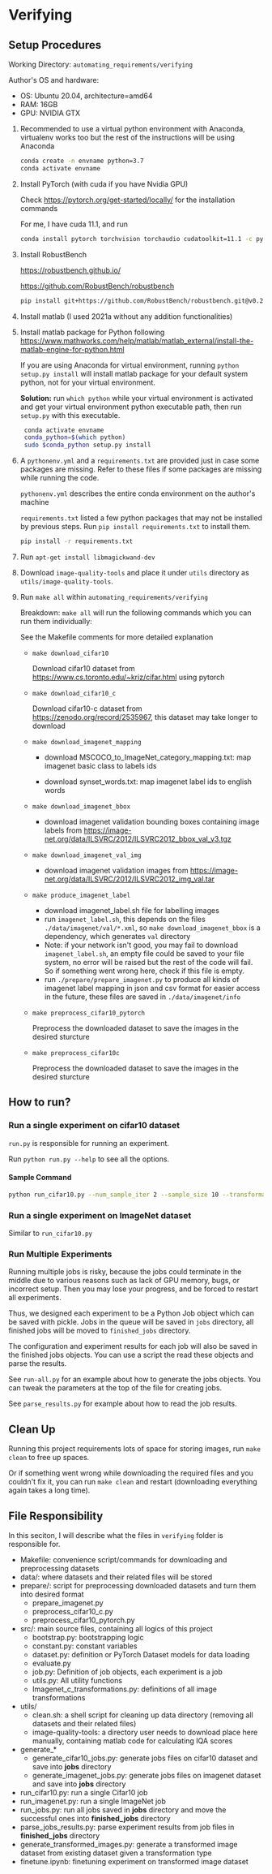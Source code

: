 # Verifying

## Setup Procedures

Working Directory: `automating_requirements/verifying`

Author's OS and hardware:

- OS: Ubuntu 20.04, architecture=amd64
- RAM: 16GB
- GPU: NVIDIA GTX

1. Recommended to use a virtual python environment with Anaconda, virtualenv works too but the rest of the instructions will be using Anaconda

   ```bash
   conda create -n envname python=3.7
   conda activate envname
   ```

2. Install PyTorch (with cuda if you have Nvidia GPU)

   Check https://pytorch.org/get-started/locally/ for the installation commands

   For me, I have cuda 11.1, and run

   ```bash
   conda install pytorch torchvision torchaudio cudatoolkit=11.1 -c pytorch -c nvidia
   ```

3. Install RobustBench

   https://robustbench.github.io/

   https://github.com/RobustBench/robustbench

   ```bash
   pip install git+https://github.com/RobustBench/robustbench.git@v0.2.1
   ```

4. Install matlab (I used 2021a without any addition functionalities)
5. Install matlab package for Python following https://www.mathworks.com/help/matlab/matlab_external/install-the-matlab-engine-for-python.html

   If you are using Anaconda for virtual environment, running `python setup.py install` will install matlab package for your default system python, not for your virtual environment.

   **Solution:** run `which python` while your virtual environment is activated and get your virtual environment python executable path, then run `setup.py` with this executable.

   ```bash
    conda activate envname
    conda_python=$(which python)
    sudo $conda_python setup.py install
   ```

6. A `pythonenv.yml` and a `requirements.txt` are provided just in case some packages are missing. Refer to these files if some packages are missing while running the code.

   `pythonenv.yml` describes the entire conda environment on the author's machine

   `requirements.txt` listed a few python packages that may not be installed by previous steps. Run `pip install requirements.txt` to install them.

   ```bash
   pip install -r requirements.txt
   ```

7. Run `apt-get install libmagickwand-dev`
8. Download `image-quality-tools` and place it under `utils` directory as `utils/image-quality-tools`.
9. Run `make all` within `automating_requirements/verifying`

   Breakdown: `make all` will run the following commands which you can run them individually:

   See the Makefile comments for more detailed explanation

   - `make download_cifar10`

     Download cifar10 dataset from https://www.cs.toronto.edu/~kriz/cifar.html using pytorch

   - `make download_cifar10_c`

     Download cifar10-c dataset from https://zenodo.org/record/2535967, this dataset may take longer to download

   - `make download_imagenet_mapping`

     - download MSCOCO_to_ImageNet_category_mapping.txt: map imagenet basic class to labels ids

     - download synset_words.txt: map imagenet label ids to english words

   - `make download_imagenet_bbox`

     - download imagenet validation bounding boxes containing image labels from https://image-net.org/data/ILSVRC/2012/ILSVRC2012_bbox_val_v3.tgz

   - `make download_imagenet_val_img`

     - download imagenet validation images from https://image-net.org/data/ILSVRC/2012/ILSVRC2012_img_val.tar

   - `make produce_imagenet_label`

     - download imagenet_label.sh file for labelling images
     - run `imagenet_label.sh`, this depends on the files `./data/imagenet/val/*.xml`, so `make download_imagenet_bbox` is a dependency, which generates `val` directory
     - Note: if your network isn't good, you may fail to download `imagenet_label.sh`, an empty file could be saved to your file system, no error will be raised but the rest of the code will fail. So if something went wrong here, check if this file is empty.
     - run `./prepare/prepare_imagenet.py` to produce all kinds of imagenet label mapping in json and csv format for easier access in the future, these files are saved in `./data/imagenet/info`

   - `make preprocess_cifar10_pytorch`

     Preprocess the downloaded dataset to save the images in the desired sturcture

   - `make preprocess_cifar10c`

     Preprocess the downloaded dataset to save the images in the desired sturcture

## How to run?

### Run a single experiment on cifar10 dataset

`run.py` is responsible for running an experiment.

Run `python run.py --help` to see all the options.

#### Sample Command

```bash
python run_cifar10.py --num_sample_iter 2 --sample_size 10 --transformation gaussian_noise --rq_type abs --model_names Standard Hendrycks2020AugMix_ResNeXt --batch_size 5
```

### Run a single experiment on ImageNet dataset

Similar to `run_cifar10.py`

### Run Multiple Experiments

Running multiple jobs is risky, because the jobs could terminate in the middle due to various reasons such as lack of
GPU memory, bugs, or incorrect setup. Then you may lose your progress, and be forced to restart all experiments.

Thus, we designed each experiment to be a Python Job object which can be saved with pickle.
Jobs in the queue will be saved in `jobs` directory, all finished jobs will be moved to `finished_jobs` directory.

The configuration and experiment results for each job will also be saved in the finished jobs objects.
You can use a script the read these objects and parse the results.

See `run-all.py` for an example about how to generate the jobs objects.
You can tweak the parameters at the top of the file for creating jobs.

See `parse_results.py` for example about how to read the job results.

## Clean Up

Running this project requirements lots of space for storing images, run `make clean` to free up spaces.

Or if something went wrong while downloading the required files and you couldn't fix it, you can run `make clean` and restart (downloading everything again takes a long time).

## File Responsibility

In this seciton, I will describe what the files in `verifying` folder is responsible for.

- Makefile: convenience script/commands for downloading and preprocessing datasets
- data/: where datasets and their related files will be stored
- prepare/: script for preprocessing downloaded datasets and turn them into desired format
  - prepare_imagenet.py
  - preprocess_cifar10_c.py
  - preprocess_cifar10_pytorch.py
- src/: main source files, containing all logics of this project
  - bootstrap.py: bootstrapping logic
  - constant.py: constant variables
  - dataset.py: definition or PyTorch Dataset models for data loading
  - evaluate.py
  - job.py: Definition of job objects, each experiment is a job
  - utils.py: All utility functions
  - Imagenet_c_transformations.py: definitions of all image transformations
- utils/
  - clean.sh: a shell script for cleaning up data directory (removing all datasets and their related files)
  - image-quality-tools: a directory user needs to download place here manually, containing matlab code for calculating IQA scores
- generate\_\*
  - generate_cifar10_jobs.py: generate jobs files on cifar10 dataset and save into **jobs** directory
  - generate_imagenet_jobs.py: generate jobs files on imagenet dataset and save into **jobs** directory
- run_cifar10.py: run a single Cifar10 job
- run_imagenet.py: run a single ImageNet job
- run_jobs.py: run all jobs saved in **jobs** directory and move the successful ones into **finished_jobs** directory
- parse_jobs_results.py: parse experiment results from job files in **finished_jobs** directory
- generate_transformed_images.py: generate a transformed image dataset from existing dataset given a transformation type
- finetune.ipynb: finetuning experiment on transformed image dataset
